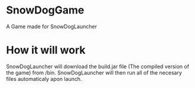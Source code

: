 # SnowDogGame
A Game made for SnowDogLauncher

# How it will work
SnowDogLauncher will download the build.jar file (The compiled version of the game) from /bin. SnowDogLauncher will then run all of the necesary files automaticaly apon launch.
